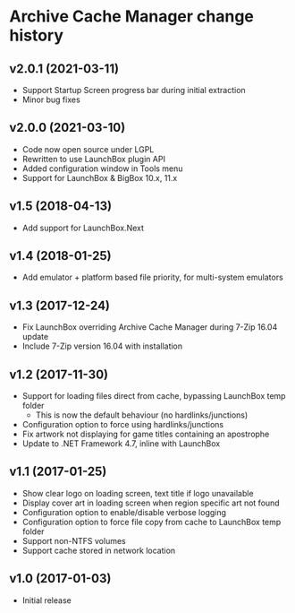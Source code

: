 # Archive Cache Manager change history

## v2.0.1 (2021-03-11)
* Support Startup Screen progress bar during initial extraction
* Minor bug fixes

## v2.0.0 (2021-03-10)
* Code now open source under LGPL
* Rewritten to use LaunchBox plugin API
* Added configuration window in Tools menu
* Support for LaunchBox & BigBox 10.x, 11.x

## v1.5 (2018-04-13)
* Add support for LaunchBox.Next

## v1.4 (2018-01-25)
* Add emulator + platform based file priority, for multi-system emulators

## v1.3 (2017-12-24)
* Fix LaunchBox overriding Archive Cache Manager during 7-Zip 16.04 update
* Include 7-Zip version 16.04 with installation

## v1.2 (2017-11-30)
* Support for loading files direct from cache, bypassing LaunchBox temp folder
    * This is now the default behaviour (no hardlinks/junctions)
* Configuration option to force using hardlinks/junctions
* Fix artwork not displaying for game titles containing an apostrophe
* Update to .NET Framework 4.7, inline with LaunchBox

## v1.1 (2017-01-25)
* Show clear logo on loading screen, text title if logo unavailable
* Display cover art in loading screen when region specific art not found
* Configuration option to enable/disable verbose logging
* Configuration option to force file copy from cache to LaunchBox temp folder
* Support non-NTFS volumes
* Support cache stored in network location

## v1.0 (2017-01-03)
* Initial release